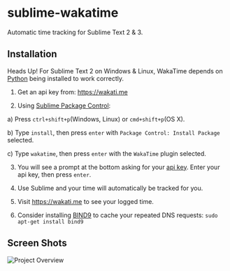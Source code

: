 sublime-wakatime
================

Automatic time tracking for Sublime Text 2 & 3.

Installation
------------

Heads Up! For Sublime Text 2 on Windows & Linux, WakaTime depends on [Python](http://www.python.org/getit/) being installed to work correctly.

1. Get an api key from: https://wakati.me

2. Using [Sublime Package Control](http://wbond.net/sublime_packages/package_control):

  a) Press `ctrl+shift+p`(Windows, Linux) or `cmd+shift+p`(OS X).

  b) Type `install`, then press `enter` with `Package Control: Install Package` selected.

  c) Type `wakatime`, then press `enter` with the `WakaTime` plugin selected.

3. You will see a prompt at the bottom asking for your [api key](https://www.wakati.me/#apikey). Enter your api key, then press `enter`.

4. Use Sublime and your time will automatically be tracked for you.

5. Visit https://wakati.me to see your logged time.

6. Consider installing [BIND9](https://help.ubuntu.com/community/BIND9ServerHowto#Caching_Server_configuration) to cache your repeated DNS requests: `sudo apt-get install bind9`

Screen Shots
------------

![Project Overview](https://www.wakati.me/static/img/ScreenShots/Screenshot%20from%202013-08-12%2002:55:03%20\(1\).png)

